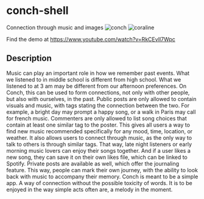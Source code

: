 # conch-shell
Connection through music and images
![conch](https://user-images.githubusercontent.com/53590565/193462928-f8d07985-e6a8-4484-9635-ba5771f1a95e.jpg)
![coraline](https://user-images.githubusercontent.com/53590565/193462958-6e7dbdfe-e06b-4575-aa2f-d1e8a6cef1b9.png)


Find the demo at https://www.youtube.com/watch?v=RkCEvIl7Wpc

## Description
Music can play an important role in how we remember past events. What we listened to in middle school is different from high school. What we listened to at 3 am may be different from our afternoon preferences. On Conch, this can be used to form connections, not only with other people, but also with ourselves, in the past. Public posts are only allowed to contain visuals and music, with tags stating the connection between the two. For example, a bright day may prompt a happy song, or a walk in Paris may call for french music. Commenters are only allowed to list song choices that contain at least one similar tag to the poster. This gives all users a way to find new music recommended specifically for any mood, time, location, or weather. It also allows users to connect through music, as the only way to talk to others is through similar tags. That way, late night listeners or early morning music lovers can enjoy their songs together. And if a user likes a new song, they can save it on their own likes file, which can be linked to Spotify. Private posts are available as well, which offer the journaling feature. This way, people can mark their own journey, with the ability to look back with music to accompany their memory. Conch is meant to be a simple app. A way of connection without the possible toxicity of words. It is to be enjoyed in the way simple acts often are, a melody in the moment. 
